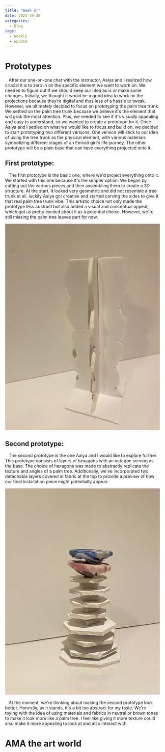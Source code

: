 ```yaml
---
title: "Week 8!"
date: 2023-10-30
categories:
  - Blog
tags:
  - Weekly
  - update
---
```


# Prototypes 
   After our one-on-one chat with the instructor, Aalya and I realized how crucial it is to zero in on the specific element we want to work on. We needed to figure out if we should keep our idea as is or make some changes. Initially, we thought it would be a good idea to work on the projections because they’re digital and thus less of a hassle to tweak. However, we ultimately decided to focus on prototyping the palm tree trunk. We settled on the palm tree trunk because we believe it's the element that will grab the most attention. Plus, we needed to see if it's visually appealing and easy to understand, so we wanted to create a prototype for it. Once Aalya and I settled on what we would like to focus and build on, we decided to start prototyping two different versions. One version will stick to our idea of using the tree trunk as the physical element, with various materials symbolizing different stages of an Emirati girl's life journey. The other prototype will be a plain base that can have everything projected onto it.


## First prototype:

     The first prototype is the basic one, where we'd project everything onto it. We started with this one because it's the simpler option. We began by cutting out the various pieces and then assembling them to create a 3D structure. At the start, it looked very geometric and did not resemble a tree trunk at all, luckily Aalya got creative and started carving the sides to give it that real palm tree trunk vibe. This artistic choice not only made the prototype less abstract but also added a visual and conceptual appeal, which got us pretty excited about it as a potential choice. However, we're still missing the palm tree leaves part for now.

![](/assets/images/prototype1.jpeg)



## Second prototype:
     The second prototype is the one Aalya and I would like to explore further. This prototype consists of layers of hexagons with an octagon serving as the base. The choice of hexagons was made to abstractly replicate the texture and angles of a palm tree. Additionally, we've incorporated two detachable layers covered in fabric at the top to provide a preview of how our final installation piece might potentially appear.

![](/assets/images/prototype2.jpeg)

   At the moment, we're thinking about making the second prototype look better. Honestly, as it stands, it's a bit too abstract for my taste. We're toying with the idea of using materials and fabrics in neutral or brown tones to make it look more like a palm tree. I feel like giving it more texture could also make it more appealing to look at and also interact with. 

# AMA the art world
